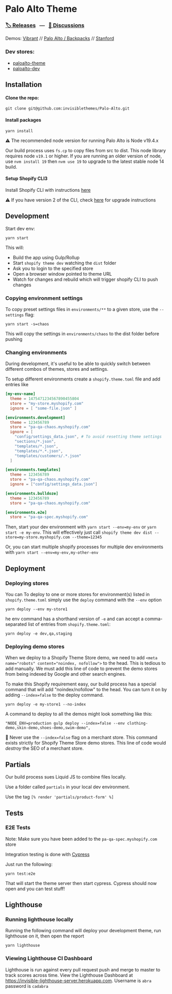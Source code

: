 # Palo Alto Theme

### [🏷️ Releases](https://github.com/invisiblethemes/Palo-Alto/projects?type=classic)&nbsp;&nbsp;&nbsp;⎯⎯&nbsp;&nbsp;&nbsp;[💬 Discussions](https://github.com/invisiblethemes/Palo-Alto/discussions)

Demos: [Vibrant](https://palo-alto-theme-vibrant.myshopify.com/) // [Palo Alto / Backpacks](https://palo-alto-theme.myshopify.com/) // [Stanford](https://palo-alto-theme-stanford.myshopify.com/)

### Dev stores:
- [paloalto-theme](https://palo-alto-theme.myshopify.com/)
- [paloalto-dev](https://palo-alto-dev.myshopify.com)

## Installation

#### Clone the repo:

```
git clone git@github.com:invisiblethemes/Palo-Alto.git
```

#### Install packages

```
yarn install
```

⚠️ The recommended node version for running Palo Alto is Node v19.4.x

Our build process uses `fs.cp` to copy files from src to dist. This node library requires node `v19.1` or higher.
If you are running an older version of node, use `nvm install 19` then `nvm use 19` to upgrade to the latest stable node 14 build.


#### Setup Shopify CLI3

Install Shopify CLI with instructions [here](https://shopify.dev/themes/tools/cli/installation#macos)

⚠️ If you have version 2 of the CLI, check [here](https://shopify.dev/themes/tools/cli/migrate) for upgrade instructions



## Development

Start dev env:

```
yarn start
```

This will:
- Build the app using Gulp/Rollup
- Start `shopify theme dev` watching the `dist` folder
- Ask you to login to the specified store
- Open a browser window pointed to theme URL
- Watch for changes and rebuild which will trigger shopify CLI to push changes

### Copying environment settings

To copy preset settings files in `environments/**` to a given store, use the `--settings` flag:

```
yarn start -s=chaos
```

This will copy the settings in `environments/chaos` to the dist folder before pushing

### Changing environments

During development, it's useful to be able to quickly switch between different combos of themes, stores and settings.

To setup different environments create a `shopify.theme.toml` file and add entries like

```toml
[my-env-name]
  theme = 1475471234567890455804
  store = "my-store.myshopify.com"
  ignore = [ "some-file.json" ]
```


```toml
[environments.development]
  theme = 123456789
  store = "pa-qa-chaos.myshopify.com"
  ignore = [
    "config/settings_data.json", # To avoid resetting theme settings
    "sections/*.json",
    "templates/*.json",
    "templates/*.*.json",
    "templates/customers/.*.json"
  ]

[environments.templates]
  theme = 123456789
  store = "pa-qa-chaos.myshopify.com"
  ignore = ["config/settings_data.json"]

[environments.bulldoze]
  theme = 123456789
  store = "pa-qa-chaos.myshopify.com"

[environments.e2e]
  store = "pa-qa-spec.myshopify.com"
```

Then, start your dev environment with `yarn start --env=my-env` or  `yarn start -e my-env`. This will effectively just call `shopify theme dev dist --store=my-store.myshopify.com --theme=12345`

Or, you can start multiple shopify processes for multiple dev environments with `yarn start --env=my-env,my-other-env`

## Deployment

### Deploying stores

You can To deploy to one or more stores for environment(s) listed in `shopify.theme.toml` simply use the `deploy` command with the `--env` option

`yarn deploy --env my-store1`

he env command has a shorthand version of `-e` and can accept a comma-separated list of entries from `shopify.theme.toml`:

`yarn deploy -e dev,qa,staging`

### Deploying demo stores

When we deploy to a Shopify Theme Store demo, we need to add `<meta name="robots" content="noindex, nofollow">` to the head. This is tedious to add manually. We must add this line of code to prevent the demo stores from being indexed by Google and other search engines.

To make this Shopify requirement easy, our build process has a special command that will add "noindex/nofollow" to the head. You can turn it on by adding `--index=false` to the deploy command.

`yarn deploy -e my-store1 --no-index`

A command to deploy to all the demos might look something like this:
```
"NODE_ENV=production gulp deploy --index=false --env clothing-demo,skin-demo,shoes-demo,swim-demo",
```

🚨 Never use the `--index=false` flag on a merchant store. This command exists strictly for Shopify Theme Store demo stores. This line of code would *destroy* the SEO of a merchant store.


## Partials

Our build process sues Liquid JS to combine files locally.

Use a folder called `partials` in your local dev environment.

Use the tag `[% render 'partials/product-form' %]`


## Tests

### E2E Tests

Note: Make sure you have been added to the `pa-qa-spec.myshopify.com` store

Integration testing is done with [Cypress](https://www.cypress.io/)

Just run the following:

```
yarn test:e2e
```

That will start the theme server then start cypress. Cypress should now open and you can test stuff!

## Lighthouse

### Running lighthouse locally

Running the following command will deploy your development theme, run lighthouse on it, then open the report

`yarn lighthouse`

### Viewing Lighthouse CI Dashboard

Lighthouse is run against every pull request push and merge to master to track scores across time. View the Lighthouse Dashboard at https://invisible-lighthouse-server.herokuapp.com. Username is `abra` password is `cadabra`
